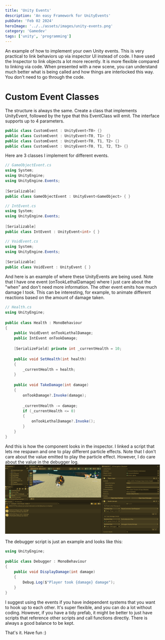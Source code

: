 ```yaml
---
title: 'Unity Events'
description: 'An easy Framework for UnityEvents'
pubDate: 'Feb 02 2024'
heroImage: '../../assets/images/unity-events.png'
category: 'Gamedev'
tags: ['unity', 'programming']
---
```


An example of how to implement your own Unity events. This is very practical to link behaviors up via inspector UI instead of code. I have used the Inspector to link objects a lot more recently. It is more flexible compared to linking via code. When presented with a new scene, you can understand much better what is being called and how things are interlocked this way. You don't need to go through the code.


# Custom Event Classes

The structure is always the same. Create a class that implements UnityEvent, followed by the type that this EventClass will emit.
The interface supports up to 4 parameters.
```csharp
public class CustomEvent : UnityEvent<T0> {}
public class CustomEvent : UnityEvent<T0, T1> {}
public class CustomEvent : UnityEvent<T0, T1, T2> {}
public class CustomEvent : UnityEvent<T0, T1, T2, T3> {}
``` 

Here are 3 classes I implement for different events. 

```csharp
// GameObjectEvent.cs
using System;
using UnityEngine;
using UnityEngine.Events;

[Serializable]
public class GameObjectEvent : UnityEvent<GameObject> { }
```

```csharp
// IntEvent.cs
using System;
using UnityEngine.Events;

[Serializable]
public class IntEvent : UnityEvent<int> { }
```

```csharp
// VoidEvent.cs
using System;
using UnityEngine.Events;

[Serializable]
public class VoidEvent : UnityEvent { }

```

And here is an example of where these UnityEvents are being used. Note that I have one event (onTookLethalDamage) where I just care about the "when" and don't need more information. The other event emits how much damage I took. This can be interesting, for example, to animate different reactions based on the amount of damage taken.

```csharp
// Health.cs
using UnityEngine;

public class Health : MonoBehaviour
{
    public VoidEvent onTookLethalDamage;
    public IntEvent onTookDamage;

    [SerializeField] private int _currentHealth = 10;

    public void SetHealth(int health)
    {
        _currentHealth = health;
    }

    public void TakeDamage(int damage)
    {
        onTookDamage?.Invoke(damage);

        _currentHealth -= damage;
        if (_currentHealth <= 0)
        {
            onTookLethalDamage?.Invoke();
        }
    }
}
```

And this is how the component looks in the inspector. I linked a script that lets me respawn and one to play different particle effects. Note that I don't care about the value emitted to play the particle effect. However, I do care about the value in the debugger log. 
![unity event usage Inspector screenshot](../../assets/images/unity-event-in-action.png)

The debugger script is just an example and looks like this:
```csharp
using UnityEngine;

public class Debugger : MonoBehaviour
{
    public void DisplayDamage(int damage)
    {
        Debug.Log($"Player took {damage} damage");
    }
}
```

I suggest using the events if you have independent systems that you want to hook up to each other. It's super flexible, and you can do a lot without coding. However, if you have a tidy prefab, it might be better to just have scripts that reference other scripts and call functions directly. There is always a good balance to be kept.

That's it. Have fun :)
